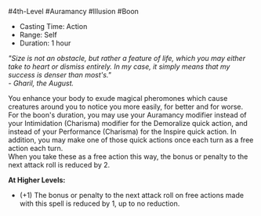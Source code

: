 #4th-Level #Auramancy #Illusion #Boon
 
- Casting Time: Action
- Range: Self
- Duration: 1 hour
 
_"Size is not an obstacle, but rather a feature of life, which you may either take to heart or dismiss entirely. In my case, it simply means that my success is denser than most's."_  
_- Gharil, the August._
 
You enhance your body to exude magical pheromones which cause creatures around you to notice you more easily, for better and for worse. For the boon's duration, you may use your Auramancy modifier instead of your Intimidation (Charisma) modifier for the Demoralize quick action, and instead of your Performance (Charisma) for the Inspire quick action. In addition, you may make one of those quick actions once each turn as a free action each turn.  
When you take these as a free action this way, the bonus or penalty to the next attack roll is reduced by 2.
 
**At Higher Levels:** 
* (+1) The bonus or penalty to the next attack roll on free actions made with this spell is reduced by 1, up to no reduction.